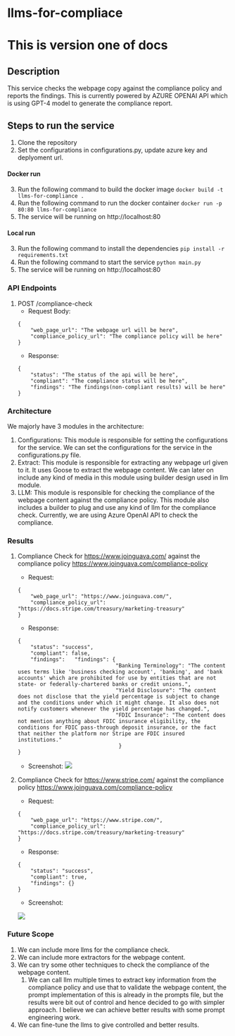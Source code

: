 # llms-for-compliace

# This is version one of docs


## Description
This service checks the webpage copy against the compliance policy and reports the findings.
This is currently powered by AZURE OPENAI API which is using GPT-4 model to generate the compliance report.

## Steps to run the service
1. Clone the repository
2. Set the configurations in configurations.py, update azure key and deplyoment url.

#### Docker run
3. Run the following command to build the docker image
```docker build -t llms-for-compliance .```
4. Run the following command to run the docker container
```docker run -p 80:80 llms-for-compliance```
5. The service will be running on http://localhost:80

#### Local run
3. Run the following command to install the dependencies
```pip install -r requirements.txt```
4. Run the following command to start the service
```python main.py```
5. The service will be running on http://localhost:80

### API Endpoints
1. POST /compliance-check
    - Request Body: 
    ```
    {
        "web_page_url": "The webpage url will be here",
        "compliance_policy_url": "The compliance policy will be here"
    }
    ```
    - Response:
    ```
    {
        "status": "The status of the api will be here",
        "compliant": "The compliance status will be here",
        "findings": "The findings(non-compliant results) will be here"
    }
    ```

### Architecture
We majorly have 3 modules in the architecture:
1. Configurations: This module is responsible for setting the configurations for the service. We can set the configurations for the service in the configurations.py file.
2. Extract: This module is responsible for extracting any webpage url given to it. It uses Goose to extract the webpage content. We can later on include any kind of media in this module using builder design used in llm module.
3. LLM: This module is responsible for checking the compliance of the webpage content against the compliance policy. This module also includes a builder to plug and use any kind of llm for the compliance check. Currently, we are using Azure OpenAI API to check the compliance.


### Results
1. Compliance Check for https://www.joinguava.com/ against the compliance policy https://www.joinguava.com/compliance-policy
    - Request:
    ```
    {
        "web_page_url": "https://www.joinguava.com/",
        "compliance_policy_url": "https://docs.stripe.com/treasury/marketing-treasury"
    }
    ```
    - Response:
    ```
    {
        "status": "success",
        "compliant": false,
        "findings":   "findings": {
                                   "Banking Terminology": "The content uses terms like 'business checking account', 'banking', and 'bank accounts' which are prohibited for use by entities that are not state- or federally-chartered banks or credit unions.",
                                   "Yield Disclosure": "The content does not disclose that the yield percentage is subject to change and the conditions under which it might change. It also does not notify customers whenever the yield percentage has changed.",
                                   "FDIC Insurance": "The content does not mention anything about FDIC insurance eligibility, the conditions for FDIC pass-through deposit insurance, or the fact that neither the platform nor Stripe are FDIC insured institutions."
                                    }
   }
    ```
    - Screenshot:
![](resources/sample_results/joinguava_compliance_check.png)


2. Compliance Check for https://www.stripe.com/ against the compliance policy https://www.joinguava.com/compliance-policy
    - Request:
    ```
    {
        "web_page_url": "https://www.stripe.com/",
        "compliance_policy_url": "https://docs.stripe.com/treasury/marketing-treasury"
    }
    ```
    - Response:
    ```
    {
        "status": "success",
        "compliant": true,
        "findings": {}
    }
    ```
    - Screenshot:
   
   ![](resources/sample_results/stripe_compliance_check.png)

### Future Scope
1. We can include more llms for the compliance check.
2. We can include more extractors for the webpage content.
3. We can try some other techniques to check the compliance of the webpage content. 
   1. We can call llm multiple times to extract key information from the compliance policy and use that to validate the webpage content, the prompt implementation of this is already in the prompts file, but the results were bit out of control and hence decided to go with simpler approach. I believe we can achieve better results with some prompt engineering work.
4. We can fine-tune the llms to give controlled and better results.
